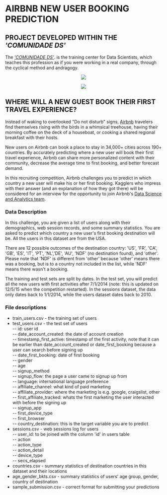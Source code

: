 # AIRBNB NEW USER BOOKING PREDICTION


## PROJECT DEVELOPED WITHIN THE _'COMUNIDADE DS'_ 
The <a   href= "https://www.comunidadedatascience.com/"> _'COMUNIDADE DS'_</a>. is the training center for Data Scientists, which teaches this profession as if you were working in a real company, through the cyclical method and andragogy. 

<p align="center">
  <img src="https://www.comunidadedatascience.com/cds/wp-content/uploads/2021/08/logo-cor-1.png">
</p>



<p align="center">
  <img src="https://cdn.pixabay.com/photo/2018/05/14/12/18/airbnb-3399753_960_720.jpg">
</p>

## WHERE WILL A NEW GUEST BOOK THEIR FIRST TRAVEL EXPERIENCE?


Instead of waking to overlooked "Do not disturb" signs, <a href="https://www.airbnb.com/">Airbnb</a> travelers find themselves rising with the birds in a whimsical treehouse, having their morning coffee on the deck of a houseboat, or cooking a shared regional breakfast with their hosts.

New users on Airbnb can book a place to stay in 34,000+ cities across 190+ countries. By accurately predicting where a new user will book their first travel experience, Airbnb can share more personalized content with their community, decrease the average time to first booking, and better forecast demand.

In this recruiting competition, Airbnb challenges you to predict in which country a new user will make his or her first booking. Kagglers who impress with their answer (and an explanation of how they got there) will be considered for an interview for the opportunity to join Airbnb's <a href="https://www.airbnb.com/careers/departments/data-science-analytics">Data Science and Analytics team</a>.

### Data Description

In this challenge, you are given a list of users along with their demographics, web session records, and some summary statistics. You are asked to predict which country a new user's first booking destination will be. All the users in this dataset are from the USA.

There are 12 possible outcomes of the destination country: 'US', 'FR', 'CA', 'GB', 'ES', 'IT', 'PT', 'NL','DE', 'AU', 'NDF' (no destination found), and 'other'. Please note that 'NDF' is different from 'other' because 'other' means there was a booking, but is to a country not included in the list, while 'NDF' means there wasn't a booking.

The training and test sets are split by dates. In the test set, you will predict all the new users with first activities after 7/1/2014 (note: this is updated on 12/5/15 when the competition restarted). In the sessions dataset, the data only dates back to 1/1/2014, while the users dataset dates back to 2010. 

### File descriptions

- train_users.csv - the training set of users <br>
- test_users.csv - the test set of users <br>
-- id: user id <br>
-- date_account_created: the date of account creation <br>
-- timestamp_first_active: timestamp of the first activity, note that it can be earlier than date_account_created or date_first_booking because a user can search before signing up <br>
-- date_first_booking: date of first booking <br>
-- gender <br>
-- age <br>
-- signup_method <br>
-- signup_flow: the page a user came to signup up from <br>
-- language: international language preference <br>
-- affiliate_channel: what kind of paid marketing <br>
-- affiliate_provider: where the marketing is e.g. google, craigslist, other <br>
-- first_affiliate_tracked: whats the first marketing the user interacted with before the signing up <br>
-- signup_app <br>
-- first_device_type <br>
-- first_browser <br>
-- country_destination: this is the target variable you are to predict <br>
- sessions.csv - web sessions log for users <br>
-- user_id: to be joined with the column 'id' in users table <br>
-- action <br>
-- action_type <br>
-- action_detail <br>
-- device_type <br>
-- secs_elapsed <br>
- countries.csv - summary statistics of destination countries in this dataset and their locations <br>
- age_gender_bkts.csv - summary statistics of users' age group, gender, country of destination <br>
- sample_submission.csv - correct format for submitting your predictions <br>